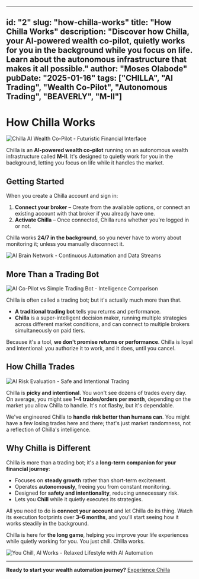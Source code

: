 
---
id: "2"
slug: "how-chilla-works"
title: "How Chilla Works"
description: "Discover how Chilla, your AI-powered wealth co-pilot, quietly works for you in the background while you focus on life. Learn about the autonomous infrastructure that makes it all possible."
author: "Moses Olabode"
pubDate: "2025-01-16"
tags: ["CHILLA", "AI Trading", "Wealth Co-Pilot", "Autonomous Trading", "BEAVERLY", "M-II"]
---

# How Chilla Works

![Chilla AI Wealth Co-Pilot - Futuristic Financial Interface](/images/ai_hologram_financia_8c8d34d1.jpg)

Chilla is an **AI-powered wealth co-pilot** running on an autonomous wealth infrastructure called **M-II**. It's designed to quietly work for you in the background, letting you focus on life while it handles the market.

## Getting Started

When you create a Chilla account and sign in:

1. **Connect your broker** – Create from the available options, or connect an existing account with that broker if you already have one.
2. **Activate Chilla** – Once connected, Chilla runs whether you're logged in or not.

Chilla works **24/7 in the background**, so you never have to worry about monitoring it; unless you manually disconnect it.

![AI Brain Network - Continuous Automation and Data Streams](/images/ai_brain_network_aut_b06577d0.jpg)

## More Than a Trading Bot

![AI Co-Pilot vs Simple Trading Bot - Intelligence Comparison](/images/ai_vs_robot_comparis_732ed252.jpg)

Chilla is often called a trading bot; but it's actually much more than that.

* **A traditional trading bot** tells you returns and performance.
* **Chilla** is a super-intelligent decision maker, running multiple strategies across different market conditions, and can connect to multiple brokers simultaneously on paid tiers.

Because it's a tool, **we don't promise returns or performance**. Chilla is loyal and intentional: you authorize it to work, and it does, until you cancel.

## How Chilla Trades

![AI Risk Evaluation - Safe and Intentional Trading](/images/ai_risk_evaluation_f_51941c2b.jpg)

Chilla is **picky and intentional**. You won't see dozens of trades every day. On average, you might see **1–4 trades/orders per month**, depending on the market you allow Chilla to handle. It's not flashy, but it's dependable.

We've engineered Chilla to **handle risk better than humans can**. You might have a few losing trades here and there; that's just market randomness, not a reflection of Chilla's intelligence.

## Why Chilla is Different

Chilla is more than a trading bot; it's a **long-term companion for your financial journey**:

* Focuses on **steady growth** rather than short-term excitement.
* Operates **autonomously**, freeing you from constant monitoring.
* Designed for **safety and intentionality**, reducing unnecessary risk.
* Lets you **Chill** while it quietly executes its strategies.

All you need to do is **connect your account** and let Chilla do its thing. Watch its execution footprints over **3–6 months**, and you'll start seeing how it works steadily in the background.

Chilla is here for **the long game**, helping you improve your life experiences while quietly working for you. You just chill. Chilla works.

![You Chill, AI Works - Relaxed Lifestyle with AI Automation](/images/person_relaxing_ai_h_9e22ad08.jpg)

---

**Ready to start your wealth automation journey?** [Experience Chilla](https://chilla.beaverlyai.com)
